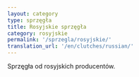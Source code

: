```yaml
---
layout: category
type: sprzęgła
title: Rosyjskie sprzęgła
category: rosyjskie
permalink: '/sprzegla/rosyjskie/'
translation_url: '/en/clutches/russian/'
---
```

Sprzęgła od rosyjskich producentów.